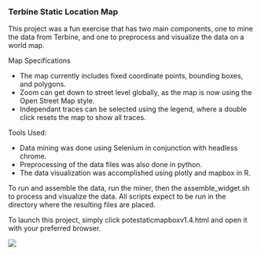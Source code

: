 ### Terbine Static Location Map

This project was a fun exercise that has two main components, one to mine the data from Terbine, and one to preprocess and visualize the data on a world map.


Map Specifications
- The map currently includes fixed coordinate points, bounding boxes, and polygons.
- Zoom can get down to street level globally, as the map is now using the Open Street Map style.
- Independant traces can be selected using the legend, where a double click resets the map to show all traces.

Tools Used:
- Data mining was done using Selenium in conjunction with headless chrome.
- Preprocessing of the data files was also done in python.
- The data visualization was accomplished using plotly and mapbox in R.

To run and assemble the data, run the miner, then the assemble_widget.sh to process and visualize the data. 
All scripts expect to be run in the directory where the resulting files are placed.

To launch this project, simply click potestaticmapboxv1.4.html and open it with your preferred browser.

![](mapex3v3.gif)
